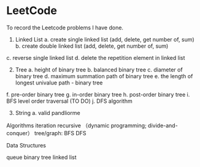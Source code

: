 # LeetCode
To record the Leetcode problems I have done.

1. Linked List
  a. create single linked list (add, delete, get number of, sum)
  b. create double linked list (add, delete, get number of, sum)
  
  c. reverse single linked list
  d. delete the repetition element in linked list
  

  

2. Tree
  a. height of binary tree
  b. balanced binary tree
  c. diameter of binary tree
  d. maximum summation path of binary tree
  e. the length of longest univalue path - binary tree
  
  f. pre-order binary tree
  g. in-order binary tree 
  h. post-order binary tree
  i. BFS level order traversal (TO DO)
  j. DFS algorithm




3. String
  a. valid pandliorme


Algorithms
  iteration
  recursive （dynamic programming; divide-and-conquer）
  tree/graph: BFS DFS

Data Structures

  queue
  binary tree
  linked list
